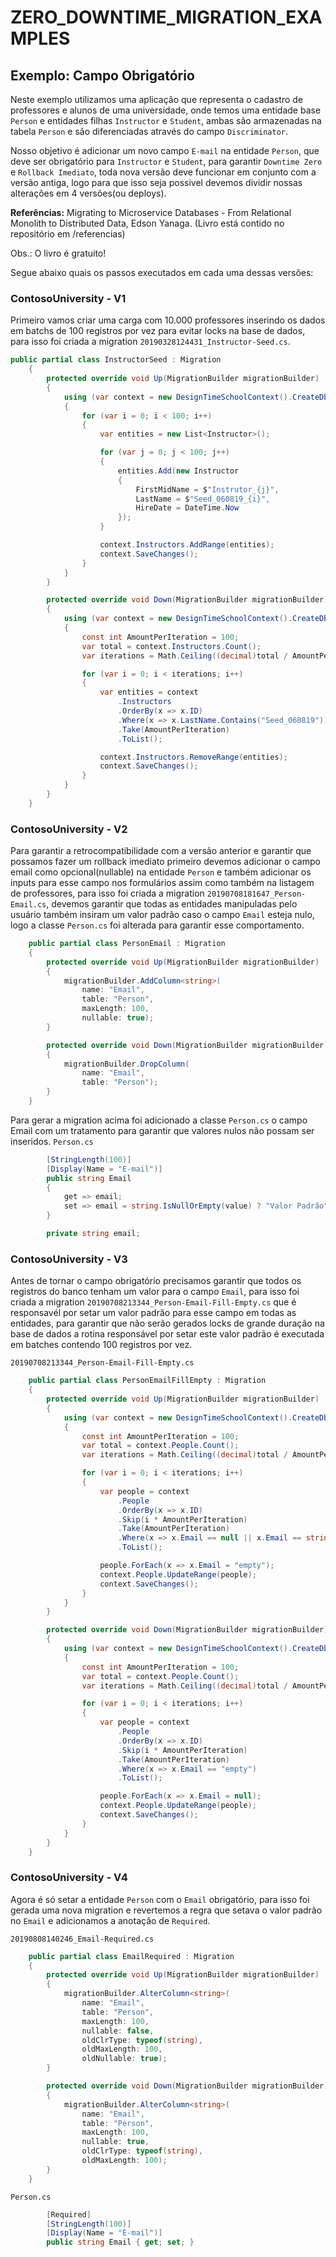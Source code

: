 # ZERO_DOWNTIME_MIGRATION_EXAMPLES

## **Exemplo:** Campo Obrigatório

Neste exemplo utilizamos uma aplicação que representa o cadastro de professores e alunos de uma universidade, onde temos uma entidade base `Person` e entidades filhas `Instructor` e `Student`, ambas são armazenadas na tabela `Person` e são diferenciadas através do campo `Discriminator`.

Nosso objetivo é adicionar um novo campo `E-mail` na entidade `Person`, que deve ser obrigatório para `Instructor` e `Student`, para garantir `Downtime Zero` e `Rollback Imediato`, toda nova versão deve funcionar em conjunto com a versão antiga, logo para que isso seja possivel devemos dividir nossas alterações em 4 versões(ou deploys).

**Referências:** Migrating to Microservice Databases - From Relational Monolith to Distributed Data, Edson Yanaga. (Livro está contido no repositório em /referencias)

Obs.: O livro é gratuito!

Segue abaixo quais os passos executados em cada uma dessas versões:

### ContosoUniversity - V1

Primeiro vamos criar uma carga com 10.000 professores inserindo os dados em batchs de 100 registros por vez para evitar locks na base de dados, para isso foi criada a migration `20190328124431_Instructor-Seed.cs`.

```csharp
public partial class InstructorSeed : Migration
    {
        protected override void Up(MigrationBuilder migrationBuilder)
        {
            using (var context = new DesignTimeSchoolContext().CreateDbContext(new string[] { }))
            {
                for (var i = 0; i < 100; i++)
                {
                    var entities = new List<Instructor>();

                    for (var j = 0; j < 100; j++)
                    {
                        entities.Add(new Instructor
                        {
                            FirstMidName = $"Instrutor_{j}", 
                            LastName = $"Seed_060819_{i}", 
                            HireDate = DateTime.Now
                        });
                    }

                    context.Instructors.AddRange(entities);
                    context.SaveChanges();
                }
            }
        }

        protected override void Down(MigrationBuilder migrationBuilder)
        {
            using (var context = new DesignTimeSchoolContext().CreateDbContext(new string[] { }))
            {
                const int AmountPerIteration = 100;
                var total = context.Instructors.Count();
                var iterations = Math.Ceiling((decimal)total / AmountPerIteration);

                for (var i = 0; i < iterations; i++)
                {
                    var entities = context
                        .Instructors
                        .OrderBy(x => x.ID)
                        .Where(x => x.LastName.Contains("Seed_060819"))
                        .Take(AmountPerIteration)
                        .ToList();

                    context.Instructors.RemoveRange(entities);
                    context.SaveChanges();
                }
            }
        }
    }
```

### ContosoUniversity - V2

Para garantir a retrocompatibilidade com a versão anterior e garantir que possamos fazer um rollback imediato primeiro devemos adicionar o campo email como opcional(nullable) na entidade `Person` e também adicionar os inputs para esse campo nos formulários assim como também na listagem de professores, para isso foi criada a migration `20190708181647_Person-Email.cs`,
devemos garantir que todas as entidades manipuladas pelo usuário também insiram um valor padrão caso o campo `Email` esteja nulo, logo a classe `Person.cs` foi alterada para garantir esse comportamento.

```csharp
    public partial class PersonEmail : Migration
    {
        protected override void Up(MigrationBuilder migrationBuilder)
        {
            migrationBuilder.AddColumn<string>(
                name: "Email",
                table: "Person",
                maxLength: 100,
                nullable: true);
        }

        protected override void Down(MigrationBuilder migrationBuilder)
        {
            migrationBuilder.DropColumn(
                name: "Email",
                table: "Person");
        }
    }
```

Para gerar a migration acima foi adicionado a classe `Person.cs` o campo Email com um tratamento para garantir que valores nulos não possam ser inseridos.
`Person.cs`
```csharp
        [StringLength(100)]
        [Display(Name = "E-mail")]
        public string Email 
        { 
            get => email;
            set => email = string.IsNullOrEmpty(value) ? "Valor Padrão" : value;
        }

        private string email;

```

### ContosoUniversity - V3

Antes de tornar o campo obrigatório precisamos garantir que todos os registros do banco tenham um valor para o campo `Email`, para isso foi criada a migration `20190708213344_Person-Email-Fill-Empty.cs` que é responsavél por setar um valor padrão para esse campo em todas as entidades, para garantir que não serão gerados locks de grande duração na base de dados a rotina responsável por setar este valor padrão é executada em batches contendo 100 registros por vez.


`20190708213344_Person-Email-Fill-Empty.cs`
```csharp
    public partial class PersonEmailFillEmpty : Migration
    {
        protected override void Up(MigrationBuilder migrationBuilder)
        {
            using (var context = new DesignTimeSchoolContext().CreateDbContext(new string[] { }))
            {
                const int AmountPerIteration = 100;
                var total = context.People.Count();
                var iterations = Math.Ceiling((decimal)total / AmountPerIteration);

                for (var i = 0; i < iterations; i++)
                {
                    var people = context
                        .People
                        .OrderBy(x => x.ID)
                        .Skip(i * AmountPerIteration)
                        .Take(AmountPerIteration)
                        .Where(x => x.Email == null || x.Email == string.Empty)
                        .ToList();

                    people.ForEach(x => x.Email = "empty");
                    context.People.UpdateRange(people);
                    context.SaveChanges();
                }
            }
        }

        protected override void Down(MigrationBuilder migrationBuilder)
        {
            using (var context = new DesignTimeSchoolContext().CreateDbContext(new string[] { }))
            {
                const int AmountPerIteration = 100;
                var total = context.People.Count();
                var iterations = Math.Ceiling((decimal)total / AmountPerIteration);

                for (var i = 0; i < iterations; i++)
                {
                    var people = context
                        .People
                        .OrderBy(x => x.ID)
                        .Skip(i * AmountPerIteration)
                        .Take(AmountPerIteration)
                        .Where(x => x.Email == "empty")
                        .ToList();

                    people.ForEach(x => x.Email = null);
                    context.People.UpdateRange(people);
                    context.SaveChanges();
                }
            }
        }
    }
```

### ContosoUniversity - V4

Agora é só setar a entidade `Person` com o `Email` obrigatório, para isso foi gerada uma nova migration e revertemos a regra que setava o valor padrão no `Email` e adicionamos a anotação de `Required`.

`20190808140246_Email-Required.cs`
```csharp
    public partial class EmailRequired : Migration
    {
        protected override void Up(MigrationBuilder migrationBuilder)
        {
            migrationBuilder.AlterColumn<string>(
                name: "Email",
                table: "Person",
                maxLength: 100,
                nullable: false,
                oldClrType: typeof(string),
                oldMaxLength: 100,
                oldNullable: true);
        }

        protected override void Down(MigrationBuilder migrationBuilder)
        {
            migrationBuilder.AlterColumn<string>(
                name: "Email",
                table: "Person",
                maxLength: 100,
                nullable: true,
                oldClrType: typeof(string),
                oldMaxLength: 100);
        }
    }
```

`Person.cs`
```csharp
        [Required]
        [StringLength(100)]
        [Display(Name = "E-mail")]
        public string Email { get; set; }
```
